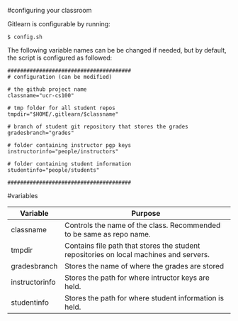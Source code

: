 #configuring your classroom

Gitlearn is configurable by running:  
```
$ config.sh
```
The following variable names can be be changed if needed,
but by default, the script is configured as followed:
```
#######################################
# configuration (can be modified)

# the github project name
classname="ucr-cs100"

# tmp folder for all student repos
tmpdir="$HOME/.gitlearn/$classname"

# branch of student git repository that stores the grades
gradesbranch="grades"

# folder containing instructor pgp keys
instructorinfo="people/instructors"

# folder containing student information
studentinfo="people/students"

#######################################
```
#variables
  
| Variable       | Purpose                                                                                |
|----------------|----------------------------------------------------------------------------------------|
| classname      | Controls the name of the class. Recommended to be same as repo name. 		  | 	
| tmpdir         | Contains file path that stores the student repositories on local machines and servers. |
| gradesbranch   | Stores the name of where the grades are stored					  |
| instructorinfo | Stores the path for where intructor keys are held.					  |
| studentinfo    | Stores the path for where student information is held.				  |	

